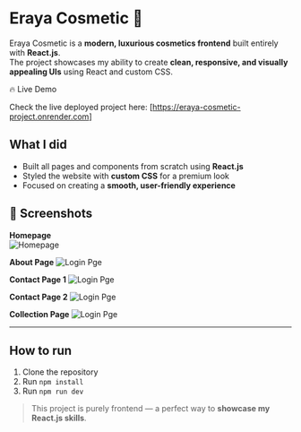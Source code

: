 # Eraya Cosmetic 💄

Eraya Cosmetic is a **modern, luxurious cosmetics frontend** built entirely with **React.js**.  
The project showcases my ability to create **clean, responsive, and visually appealing UIs** using React and custom CSS.  

🔥 Live Demo

Check the live deployed project here:
[https://eraya-cosmetic-project.onrender.com]

## What I did
- Built all pages and components from scratch using **React.js**  
- Styled the website with **custom CSS** for a premium look  
- Focused on creating a **smooth, user-friendly experience**

## 📸 Screenshots

**Homepage**  
![Homepage](assets/homepage.png)

**About Page**
![Login Pge](assets/AboutPage.png)

**Contact Page 1**
![Login Pge](assets/ContactPage1.png)

**Contact Page 2**
![Login Pge](assets/ContactPage2.png)

**Collection Page**
![Login Pge](assets/CollectionPage.png)


---


## How to run
1. Clone the repository  
2. Run `npm install`  
3. Run `npm run dev`  

> This project is purely frontend — a perfect way to **showcase my React.js skills**.
